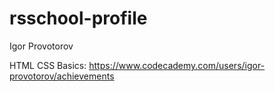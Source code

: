 # rsschool-profile
Igor Provotorov

HTML CSS Basics: https://www.codecademy.com/users/igor-provotorov/achievements
